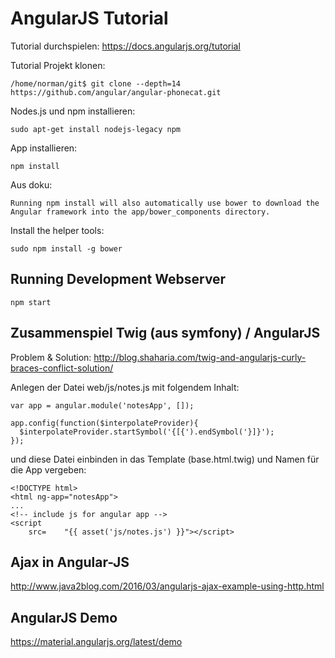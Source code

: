 # AngularJS Tutorial


Tutorial durchspielen: https://docs.angularjs.org/tutorial


Tutorial Projekt klonen:

```
/home/norman/git$ git clone --depth=14 https://github.com/angular/angular-phonecat.git
```

Nodes.js und npm installieren:

```
sudo apt-get install nodejs-legacy npm
```

App installieren:

```
npm install
```
Aus doku:

```
Running npm install will also automatically use bower to download the Angular framework into the app/bower_components directory.
```

Install the helper tools: 

```
sudo npm install -g bower
```

## Running Development Webserver

```
npm start
```


## Zusammenspiel Twig (aus symfony) / AngularJS

Problem & Solution: http://blog.shaharia.com/twig-and-angularjs-curly-braces-conflict-solution/

Anlegen der Datei web/js/notes.js mit folgendem Inhalt: 

```
var app = angular.module('notesApp', []);

app.config(function($interpolateProvider){
  $interpolateProvider.startSymbol('{[{').endSymbol('}]}');
});
```

und diese Datei einbinden in das Template (base.html.twig) und Namen für die App vergeben:  

```
<!DOCTYPE html>
<html ng-app="notesApp">
...
<!-- include js for angular app -->
<script 
	src=	"{{ asset('js/notes.js') }}"></script>
```

## Ajax in Angular-JS

http://www.java2blog.com/2016/03/angularjs-ajax-example-using-http.html

## AngularJS Demo 

https://material.angularjs.org/latest/demo


